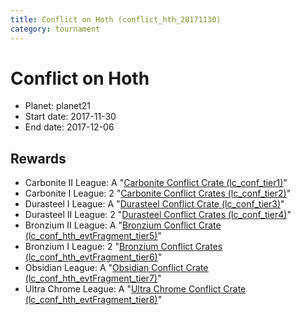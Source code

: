 ```yaml
---
title: Conflict on Hoth (conflict_hth_20171130)
category: tournament
---
```

# Conflict on Hoth

  * Planet: planet21
  * Start date: 2017-11-30
  * End date: 2017-12-06

## Rewards

  * Carbonite II League: A "[Carbonite Conflict Crate (lc_conf_tier1)](lc_conf_tier1.html)"
  * Carbonite I League: 2 "[Carbonite Conflict Crates (lc_conf_tier2)](lc_conf_tier2.html)"
  * Durasteel I League: A "[Durasteel Conflict Crate (lc_conf_tier3)](lc_conf_tier3.html)"
  * Durasteel II League: 2 "[Durasteel Conflict Crates (lc_conf_tier4)](lc_conf_tier4.html)"
  * Bronzium II League: A "[Bronzium Conflict Crate (lc_conf_hth_evtFragment_tier5)](lc_conf_hth_evtFragment_tier5.html)"
  * Bronzium I League: 2 "[Bronzium Conflict Crates (lc_conf_hth_evtFragment_tier6)](lc_conf_hth_evtFragment_tier6.html)"
  * Obsidian League: A "[Obsidian Conflict Crate (lc_conf_hth_evtFragment_tier7)](lc_conf_hth_evtFragment_tier7.html)"
  * Ultra Chrome League: A "[Ultra Chrome Conflict Crate (lc_conf_hth_evtFragment_tier8)](lc_conf_hth_evtFragment_tier8.html)"
